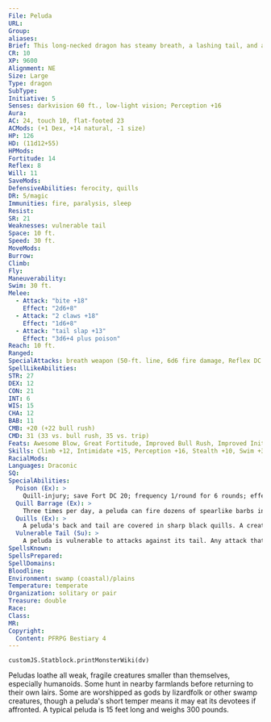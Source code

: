 ```yaml
---
File: Peluda
URL: 
Group: 
aliases: 
Brief: This long-necked dragon has steamy breath, a lashing tail, and a back covered in hundreds of quills.
CR: 10
XP: 9600
Alignment: NE
Size: Large
Type: dragon
SubType: 
Initiative: 5
Senses: darkvision 60 ft., low-light vision; Perception +16
Aura: 
AC: 24, touch 10, flat-footed 23
ACMods: (+1 Dex, +14 natural, -1 size)
HP: 126
HD: (11d12+55)
HPMods: 
Fortitude: 14
Reflex: 8
Will: 11
SaveMods: 
DefensiveAbilities: ferocity, quills
DR: 5/magic
Immunities: fire, paralysis, sleep
Resist: 
SR: 21
Weaknesses: vulnerable tail
Space: 10 ft.
Speed: 30 ft.
MoveMods: 
Burrow: 
Climb: 
Fly: 
Maneuverability: 
Swim: 30 ft.
Melee: 
  - Attack: "bite +18"
    Effect: "2d6+8"
  - Attack: "2 claws +18"
    Effect: "1d6+8"
  - Attack: "tail slap +13"
    Effect: "3d6+4 plus poison"
Reach: 10 ft.
Ranged: 
SpecialAttacks: breath weapon (50-ft. line, 6d6 fire damage, Reflex DC 20 half, usable every 1d4 rounds), poison, quill barrage
SpellLikeAbilities: 
STR: 27
DEX: 12
CON: 21
INT: 6
WIS: 15
CHA: 12
BAB: 11
CMB: +20 (+22 bull rush)
CMD: 31 (33 vs. bull rush, 35 vs. trip)
Feats: Awesome Blow, Great Fortitude, Improved Bull Rush, Improved Initiative, Iron Will, Power Attack
Skills: Climb +12, Intimidate +15, Perception +16, Stealth +10, Swim +30
RacialMods: 
Languages: Draconic
SQ: 
SpecialAbilities:
  Poison (Ex): >
    Quill-injury; save Fort DC 20; frequency 1/round for 6 rounds; effect 1d4 Con damage; cure 2 consecutive saves. The save DC is Constitution-based.
  Quill Barrage (Ex): >
    Three times per day, a peluda can fire dozens of spearlike barbs in all directions. All creatures within 15 feet take 6d6 points of piercing damage (Reflex DC 20 half) and are subject to its poison quills. The save DC is Constitution-based.
  Quills (Ex): >
    A peluda's back and tail are covered in sharp black quills. A creature that strikes a peluda with a melee weapon, an unarmed attack, or a natural weapon takes 1d6 points of piercing damage from the peluda's quills and risks being poisoned. Weapons with reach do not endanger an attacker in this way. Any creature that grapples a peluda takes 3d6 points of piercing damage and risks being poisoned on its turn each round.
  Vulnerable Tail (Su): >
    A peluda is vulnerable to attacks against its tail. Any attack that is not an attempt to sever the peluda's tail (including area attacks or attacks that cause piercing or bludgeoning damage) affects its body. To sever the tail, an opponent must target the tail and attempt a sunder combat maneuver with a slashing weapon. The tail is considered a separate weapon with hardness 5 and hit points equal to the peluda's HD. The opponent must deal enough damage on a single blow to reduce the tail's hit points to 0 or fewer. If the tail is severed, the peluda can no longer attack with it and takes 2d6 points of bleed damage each round.
SpellsKnown: 
SpellsPrepared: 
SpellDomains: 
Bloodline: 
Environment: swamp (coastal)/plains
Temperature: temperate
Organization: solitary or pair
Treasure: double
Race: 
Class: 
MR: 
Copyright:
  Content: PFRPG Bestiary 4
---
```

```dataviewjs
customJS.Statblock.printMonsterWiki(dv)
```
Peludas loathe all weak, fragile creatures smaller than themselves, especially humanoids. Some hunt in nearby farmlands before returning to their own lairs. Some are worshipped as gods by lizardfolk or other swamp creatures, though a peluda's short temper means it may eat its devotees if affronted. A typical peluda is 15 feet long and weighs 300 pounds.
